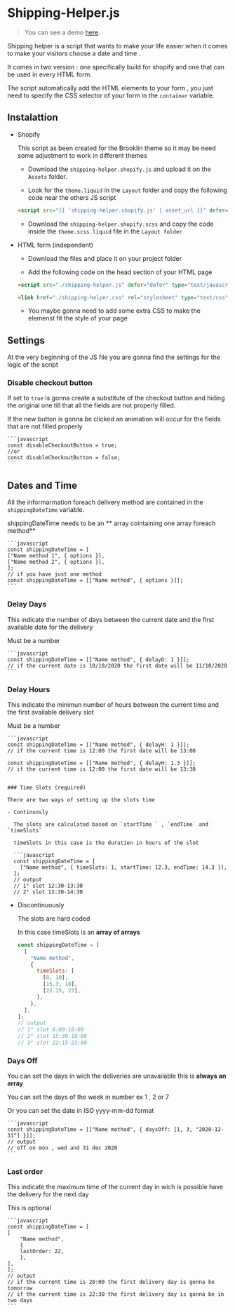 # Shipping-Helper.js

> You can see a demo [here](https://cristiangiro.com/shipping-helper.html).

Shipping helper is a script that wants to make your life easier when it comes to make your visitors choose a date and time .

It comes in two version : one specifically build for shopify and one that can be used in every HTML form.

The script automatically add the HTML elements to your form , you just need to specify the CSS selector of your form in the `container` variable.


## Instalattion

- Shopify

  This script as been created for the Brooklin theme so it may be need some adjustment to work in different themes

  - Download the `shipping-helper.shopify.js` and upload it on the `Assets` folder.

  - Look for the `theme.liquid` in the `Layout` folder and copy the following code near the others JS script

  ```html
  <script src="{{ 'shipping-helper.shopify.js' | asset_url }}" defer="defer"></script>
  ```

  - Download the `shipping-helper.shopify.scss` and copy the code inside the `theme.scss.liquid` file in the `Layout folder`

- HTML form (independent)

  - Download the files and place it on your project folder

  - Add the following code on the head section of your HTML page

  ```html
  <script src="./shipping-helper.js" defer="defer" type="text/javascript"></script>

  <link href="./shipping-helper.css" rel="stylesheet" type="text/css" />
  ```

  - You maybe gonna need to add some extra CSS to make the elemenst fit the style of your page

## Settings

  At the very beginning of the JS file you are gonna find the settings for the logic of the script

### Disable checkout button

  If set to `true` is gonna create a substitute of the checkout button and hiding the original one till that all    the fields are not properly filled.

  If the new button is gonna be clicked an animation will occur for the fields that are not filled properly

    ```javascript
    const disableCheckoutButton = true;
    //or
    const disableCheckoutButton = false;
    ```

## Dates and Time

  All the informarmation foreach delivery method are contained in the `shippingDateTime` variable.

  shippingDateTime needs to be an ** array cointaining one array foreach method**

    ```javascript
    const shippingDateTime = [
    ["Name method 1", { options }],
    ["Name method 2", { options }],
    ];
    // if you have just one method
    const shippingDateTime = [["Name method", { options }]];
    ```

### Delay Days

  This indicate the number of days between the current date and the first available date for the delivery

  Must be a number

    ```javascript
    const shippingDateTime = [["Name method", { delayD: 1 }]];
    // if the current date is 10/10/2020 the first date will be 11/10/2020
    ```

### Delay Hours

  This indicate the minimun number of hours between the current time and the first available delivery slot

  Must be a number

    ```javascript
    const shippingDateTime = [["Name method", { delayH: 1 }]];
    // if the current time is 12:00 the first date will be 13:00

    const shippingDateTime = [["Name method", { delayH: 1.3 }]];
    // if the current time is 12:00 the first date will be 13:30
```

### Time Slots (required)

There are two ways of setting up the slots time

- Continuosly

  The slots are calculated based on `startTime ` , `endTime` and `timeSlots`

  timeSlots in this case is the duration in hours of the slot

  ```javascript
  const shippingDateTime = [
    ["Name method", { timeSlots: 1, startTime: 12.3, endTime: 14.3 }],
  ];
  // output
  // 1° slot 12:30-13:30
  // 2° slot 13:30-14:30
  ```

- Discontinuously

  The slots are hard coded

  In this case timeSlots is an **array of arrays**

  ```javascript
  const shippingDateTime = [
    [
      "Name method",
      {
        timeSlots: [
          [8, 10],
          [15.3, 18],
          [22.15, 23],
        ],
      },
    ],
  ];
  // output
  // 1° slot 8:00-10:00
  // 2° slot 15:30-18:00
  // 3° slot 22:15-23:00
  ```

### Days Off

  You can set the days in wich the deliveries are unavailable this is **always an array**

  You can set the days of the week in number ex 1 , 2 or 7

  Or you can set the date in ISO yyyy-mm-dd format

    ```javascript
    const shippingDateTime = [["Name method", { daysOff: [1, 3, "2020-12-31"] }]];
    // output
    // off on mon , wed and 31 dec 2020
    ```

### Last order

  This indicate the maximum time of the current day in wich is possible have the delivery for the next day

  This is optional

    ```javascript
    const shippingDateTime = [
    [
        "Name method",
        {
        lastOrder: 22,
        },
    ],
    ];
    // output
    // if the current time is 20:00 the first delivery day is gonna be tomorrow
    // if the current time is 22:30 the first delivery day is gonna be in two days
    ```
